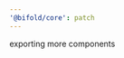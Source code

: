 ```yaml
---
'@bifold/core': patch
---
```


exporting more components

<!-- Auto-update: 2025-10-13T00:49:29.342726 -->
